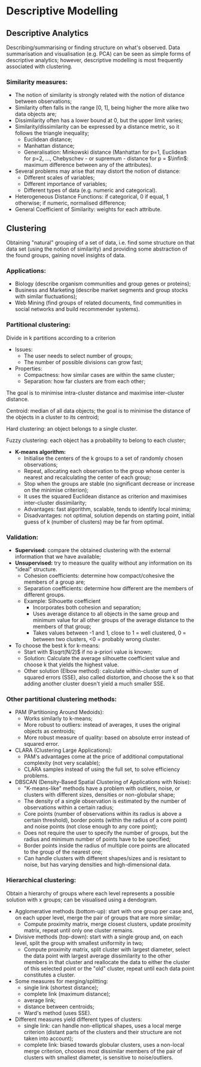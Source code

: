 # Descriptive Modelling
## Descriptive Analytics
Describing/summarising or finding structure on what's observed. Data summarisation and visualisation (e.g. PCA) can be seen as simple forms of descriptive analytics; however, descriptive modelling is most frequently associated with clustering.

### Similarity measures:
- The notion of similarity is strongly related with the notion of distance between observations;
- Similarity often falls in the range [0, 1], being higher the more alike two data objects are;
- Dissimilarity often has a lower bound at 0, but the upper limit varies;
- Similarity/dissimilarity can be expressed by a distance metric, so it follows the triangle inequality;
    - Euclidean distance;
    - Manhattan distance;
    - Generalisation: Minkowski distance (Manhattan for p=1, Euclidean for p=2, ..., Chebyschev - or supremum - distance for p = $\infin$: maximum difference between any of the attributes).
- Several problems may arise that may distort the notion of distance:
    - Different scales of variables;
    - Different importance of variables;
    - Different types of data (e.g. numeric and categorical).
- Heterogeneous Distance Functions: if categorical, 0 if equal, 1 otherwise; if numeric, normalised difference;
- General Coefficient of Similarity: weights for each attribute.

## Clustering
Obtaining "natural" grouping of a set of data, i.e. find some structure on that data set (using the notion of similarity) and providing some abstraction of the found groups, gaining novel insights of data.

### Applications:
- Biology (describe organism communities and group genes or proteins);
- Business and Marketing (describe market segments and group stocks with similar fluctuations);
- Web Mining (find groups of related documents, find communities in social networks and build recommender systems).

### Partitional clustering:
Divide in k partitions according to a criterion
- Issues:
    - The user needs to select number of groups;
    - The number of possible divisions can grow fast;
- Properties:
    - Compactness: how similar cases are within the same cluster;
    - Separation: how far clusters are from each other;

The goal is to minimise intra-cluster distance and maximise inter-cluster distance.

Centroid: median of all data objects; the goal is to minimise the distance of the objects in a cluster to its centroid;

Hard clustering: an object belongs to a single cluster.

Fuzzy clustering: each object has a probability to belong to each cluster;

- **K-means algorithm:**
    - Initialise the centers of the k groups to a set of randomly chosen observations;
    - Repeat, allocating each observation to the group whose center is nearest and recalculating the center of each group;
    - Stop when the groups are stable (no significant decrease or increase on the minimise criterion);
    - It uses the squared Euclidean distance as criterion and maximises inter-cluster dissimilarity;
    - Advantages: fast algorithm, scalable, tends to identify local minima;
    - Disadvantages: not optimal, solution depends on starting point, initial guess of k (number of clusters) may be far from optimal.

### Validation:
- **Supervised:** compare the obtained clustering with the external information that we have available;
- **Unsupervised:** try to measure the quality without any information on its "ideal" structure.
    - Cohesion coefficients: determine how compact/cohesive the members of a group are;
    - Separation coefficients: determine how different are the members of different groups.
    - Example: Silhouette coefficient
        - Incorporates both cohesion and separation;
        - Uses average distance to all objects in the same group and minimum value for all other groups of the average distance to the members of that group;
        - Takes values between -1 and 1, close to 1 = well clustered, 0 = between two clusters, <0 = probably wrong cluster.
- To choose the best k for k-means:
    - Start with $\sqrt(N/2)$ if no a-priori value is known;
    - Solution: Calculate the average silhouette coefficient value and choose k that yields the highest value.
    - Other solution (Elbow method): calculate within-cluster sum of squared errors (SSE), also called distortion, and choose the k so that adding another cluster doesn't yield a much smaller SSE.

### Other partitional clustering methods:
- PAM (Partitioning Around Medoids):
    - Works similarly to k-means;
    - More robust to outliers: instead of averages, it uses the original objects as centroids;
    - More robust measure of quality: based on absolute error instead of squared error.
- CLARA (Clustering Large Applications):
    - PAM's advantages come at the price of additional computational complexity (not very scalable);
    - CLARA samples instead of using the full set, to solve efficiency problems.
- DBSCAN (Density-Based Spatial Clustering of Applications with Noise):
    - "K-means-like" methods have a problem with outliers, noise, or clusters with different sizes, densities or non-globular shape;
    - The density of a single observation is estimated by the number of observations within a certain radius;
    - Core points (number of observations within its radius is above a certain threshold), border points (within the radius of a core point) and noise points (not close enough to any core point);
    - Does not require the user to specify the number of groups, but the radius and minimum number of points have to be specified;
    - Border points inside the radius of multiple core points are allocated to the group of the nearest one;
    - Can handle clusters with different shapes/sizes and is resistant to noise, but has varying densities and high-dimensional data.

### Hierarchical clustering:
Obtain a hierarchy of groups where each level represents a possible solution with x groups; can be visualised using a dendogram.
- Agglomerative methods (bottom-up): start with one group per case and, on each upper level, merge the pair of groups that are more similar;
    - Compute proximity matrix, merge closest clusters, update proximity matrix, repeat until only one cluster remains.
- Divisive methods (top-down): start with a single group and, on each level, split the group with smallest uniformity in two;
    - Compute proximity matrix, split cluster with largest diameter, select the data point with largest average dissimilarity to the other members in that cluster and reallocate the data to either the cluster of this selected point or the "old" cluster, repeat until each data point constitutes a cluster.
- Some measures for merging/splitting:
    - single link (shortest distance);
    - complete link (maximum distance);
    - average link;
    - distance between centroids;
    - Ward's method (uses SSE).
- Different measures yield different types of clusters:
    - single link: can handle non-elliptical shapes, uses a local merge criterion (distant parts of the clusters and their structure are not taken into account);
    - complete link: biased towards globular clusters, uses a non-local merge criterion, chooses most dissimilar members of the pair of clusters with smallest diameter, is sensitive to noise/outliers.